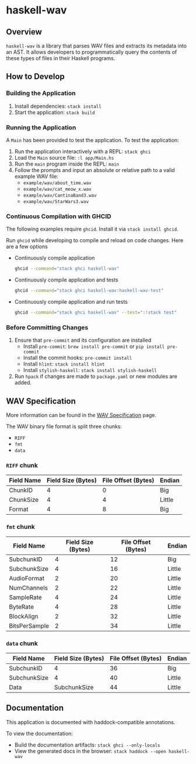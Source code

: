 # haskell-wav

## Overview

`haskell-wav` is a library that parses WAV files and extracts its metadata into an AST.
It allows developers to programmatically query the contents of these types of files in their Haskell programs.

## How to Develop

### Building the Application

1. Install dependencies: `stack install`
2. Start the application: `stack build`

### Running the Application

A `Main` has been provided to test the application. To test the application:

1. Run the application interactively with a REPL: `stack ghci`
2. Load the `Main` source file: `:l app/Main.hs`
3. Run the `main` program inside the REPL: `main`
4. Follow the prompts and input an absolute or relative path to a valid example WAV file:
    * `example/wav/about_time.wav`
    * `example/wav/cat_meow_x.wav`
    * `example/wav/CantinaBand3.wav`
    * `example/wav/StarWars3.wav`

### Continuous Compilation with GHCID

The following examples require `ghcid`. Install it via `stack install ghcid`.

Run `ghcid` while developing to compile and reload on code changes. Here are a few options

* Continuously compile application

    ```bash
    ghcid --command="stack ghci haskell-wav"
    ```

* Continuously compile application and tests

    ```bash
    ghcid --command="stack ghci haskell-wav:haskell-wav-test"
    ```

* Continuously compile application and run tests

    ```bash
    ghcid --command="stack ghci haskell-wav" --test=":!stack test"
    ```

### Before Committing Changes

1. Ensure that `pre-commit` and its configuration are installed
    * Install `pre-commit`: `brew install pre-commit` or `pip install pre-commit`
    * Install the commit hooks: `pre-commit install`
    * Install `hlint`: `stack install hlint`
    * Install `stylish-haskell`: `stack install stylish-haskell`
2. Run `hpack` if changes are made to `package.yaml` or new modules are added.

## WAV Specification

More information can be found in the [WAV Specification](https://en.wikipedia.org/wiki/WAV#Specification) page.

The WAV binary file format is split three chunks:

* `RIFF`
* `fmt`
* `data`

### `RIFF` chunk

| Field Name | Field Size (Bytes) | File Offset (Bytes) | Endian |
|------------|--------------------|---------------------|--------|
| ChunkID    |                  4 |                   0 | Big    |
| ChunkSize  |                  4 |                   4 | Little |
| Format     |                  4 |                   8 | Big    |

### `fmt` chunk

| Field Name    | Field Size (Bytes) | File Offset (Bytes) | Endian |
|---------------|--------------------|---------------------|--------|
| SubchunkID    |                  4 |                  12 | Big    |
| SubchunkSize  |                  4 |                  16 | Little |
| AudioFormat   |                  2 |                  20 | Little |
| NumChannels   |                  2 |                  22 | Little |
| SampleRate    |                  4 |                  24 | Little |
| ByteRate      |                  4 |                  28 | Little |
| BlockAlign    |                  2 |                  32 | Little |
| BitsPerSample |                  2 |                  34 | Little |

### `data` chunk

| Field Name   | Field Size (Bytes) | File Offset (Bytes) | Endian |
|--------------|--------------------|---------------------|--------|
| SubchunkID   |                  4 |                  36 | Big    |
| SubchunkSize |                  4 |                  40 | Little |
| Data         |       SubchunkSize |                  44 | Little |

## Documentation

This application is documented with haddock-compatible annotations.

To view the documentation:

* Build the documentation artifacts: `stack ghci --only-locals`
* View the generated docs in the browser: `stack haddock --open haskell-wav`
